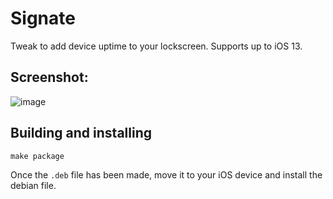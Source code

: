 # Signate
Tweak to add device uptime to your lockscreen. Supports up to iOS 13.
## Screenshot:
![image](https://user-images.githubusercontent.com/37427166/189490331-260670a1-6d9a-4da5-bc35-c8b16231bb28.png)

## Building and installing
```
make package
```
Once the `.deb` file has been made, move it to your iOS device and install the debian file. 
